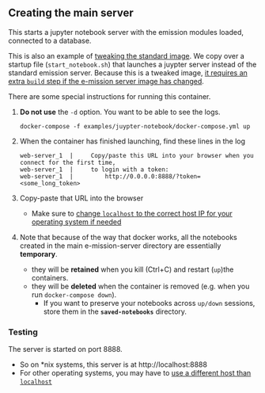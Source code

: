 ## Creating the main server

This starts a jupyter notebook server with the emission modules loaded,
connected to a database.

This is also an example of [tweaking the standard
image](../../README.md#tweaking-the-image). We copy over a startup file
(`start_notebook.sh`) that launches a juypter server instead of the standard
emission server. Because this is a tweaked image, [it requires an extra `build` step if the e-mission server image has changed](../../README.md#tweaking-the-image).

There are some special instructions for running this container.
1. **Do not use** the `-d` option. You want to be able to see the logs.

    ```
    docker-compose -f examples/juypter-notebook/docker-compose.yml up
    ```

1. When the container has finished launching, find these lines in the log
    ```
    web-server_1  |     Copy/paste this URL into your browser when you connect for the first time,
    web-server_1  |     to login with a token:
    web-server_1  |         http://0.0.0.0:8888/?token=<some_long_token>
    ```
1. Copy-paste that URL into the browser
    - Make sure to [change `localhost` to the correct
host IP for your operating system if needed](../../README.md#connecting-to-the-created-container)

1. Note that because of the way that docker works, all the notebooks created in the main e-mission-server directory are essentially **temporary**.
    - they will be **retained** when you kill (Ctrl+C) and restart (`up`)the containers.
    - they will be **deleted** when the container is removed (e.g. when you run `docker-compose down`).
      - If you want to preserve your notebooks across `up/down` sessions, store them in the **`saved-notebooks`** directory.

### Testing

The server is started on port 8888. 

- So on \*nix systems, this server is at http://localhost:8888
- For other operating systems, you may have to [use a different host than
  `localhost`](../../README.md#connecting-to-the-created-container)
